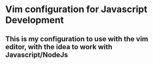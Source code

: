 # Vim configuration for Javascript Development

## This is my configuration to use with the vim editor, with the idea to work with Javascript/NodeJs
